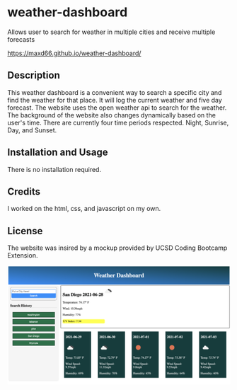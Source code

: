 # weather-dashboard
Allows user to search for weather in multiple cities and receive multiple forecasts

https://maxd66.github.io/weather-dashboard/

## Description

This weather dashboard is a convenient way to search a specific city and find the weather for that place. It will log the current weather and five day forecast. The website uses the open weather api to search for the weather. The background of the website also changes dynamically based on the user's time. There are currently four time periods respected. Night, Sunrise, Day, and Sunset.

## Installation and Usage

There is no installation required.

## Credits

I worked on the html, css, and javascript on my own.

## License

The website was insired by a mockup provided by UCSD Coding Bootcamp Extension.

![screenshot of my portfolio webpage](./assets/images/screenshotOfPage.png)